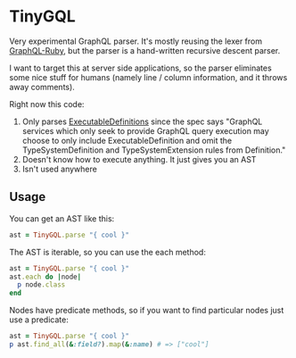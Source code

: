 # TinyGQL

Very experimental GraphQL parser.  It's mostly reusing the lexer from
[GraphQL-Ruby](https://github.com/rmosolgo/graphql-ruby), but the parser is a
hand-written recursive descent parser.

I want to target this at server side applications, so the parser eliminates some nice stuff for humans (namely line / column information, and it throws away comments).

Right now this code:

1. Only parses [ExecutableDefinitions](https://spec.graphql.org/June2018/#ExecutableDefinition) since the spec says "GraphQL services which only seek to provide GraphQL query execution may choose to only include ExecutableDefinition and omit the TypeSystemDefinition and TypeSystemExtension rules from Definition."
2. Doesn't know how to execute anything.  It just gives you an AST
3. Isn't used anywhere

## Usage

You can get an AST like this:

```ruby
ast = TinyGQL.parse "{ cool }"
```

The AST is iterable, so you can use the each method:

```ruby
ast = TinyGQL.parse "{ cool }"
ast.each do |node|
  p node.class
end
```

Nodes have predicate methods, so if you want to find particular nodes just use a predicate:

```ruby
ast = TinyGQL.parse "{ cool }"
p ast.find_all(&:field?).map(&:name) # => ["cool"]
```

